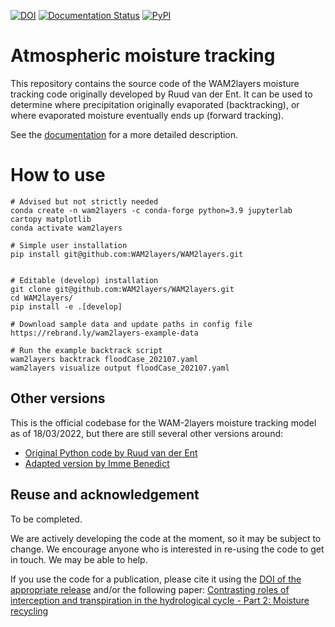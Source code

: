 [![DOI](https://zenodo.org/badge/471007521.svg)](https://zenodo.org/badge/latestdoi/471007521)
[![Documentation Status](https://readthedocs.org/projects/wam2layers/badge/?version=latest)](https://wam2layers.readthedocs.io/en/latest/?badge=latest)
[![PyPI](https://img.shields.io/pypi/v/wam2layers)](https://pypi.org/project/wam2layers/)

# Atmospheric moisture tracking

This repository contains the source code of the WAM2layers moisture tracking
code originally developed by Ruud van der Ent. It can be used to determine where
precipitation originally evaporated (backtracking), or where evaporated moisture
eventually ends up (forward tracking).

See the [documentation](http://wam2layers.rtfd.io/) for a more detailed description.

# How to use

```
# Advised but not strictly needed
conda create -n wam2layers -c conda-forge python=3.9 jupyterlab cartopy matplotlib
conda activate wam2layers

# Simple user installation
pip install git@github.com:WAM2layers/WAM2layers.git


# Editable (develop) installation
git clone git@github.com:WAM2layers/WAM2layers.git
cd WAM2layers/
pip install -e .[develop]

# Download sample data and update paths in config file
https://rebrand.ly/wam2layers-example-data

# Run the example backtrack script
wam2layers backtrack floodCase_202107.yaml
wam2layers visualize output floodCase_202107.yaml
```

## Other versions

This is the official codebase for the WAM-2layers moisture tracking model as of
18/03/2022, but there are still several other versions around:

- [Original Python code by Ruud van der Ent](https://github.com/ruudvdent/WAM2layersPython)
- [Adapted version by Imme Benedict](https://github.com/Imme1992/moisture_tracking_mississippi)

## Reuse and acknowledgement
To be completed.

We are actively developing the code at the moment, so it may be subject to
change. We encourage anyone who is interested in re-using the code to get in
touch. We may be able to help.

If you use the code for a publication, please cite it using the [DOI of the
appropriate release](https://doi.org/10.5281/zenodo.7010594) and/or the
following paper: [Contrasting roles of interception and transpiration in the
hydrological cycle - Part 2: Moisture
recycling](https://doi.org/10.5194/esd-5-471-2014)
